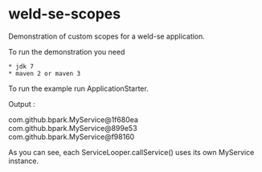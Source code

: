weld-se-scopes
=============

Demonstration of custom scopes for a weld-se application.

To run the demonstration you need

    * jdk 7
    * maven 2 or maven 3

To run the example run ApplicationStarter.

Output :

com.github.bpark.MyService@1f680ea
com.github.bpark.MyService@899e53
com.github.bpark.MyService@f98160

As you can see, each ServiceLooper.callService() uses its own
MyService instance.